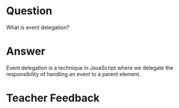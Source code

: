 # Question
What is event delegation?

# Answer
Event delegation is a technique in JavaScript where we delegate the responsibility of handling an event to a parent element. 

# Teacher Feedback